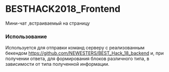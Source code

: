 # BESTHACK2018_Frontend


Мини-чат ,встраиваемый на страницу

### Использование

Используется для отправки команд серверу с реализованным бекендом https://github.com/NEWESTERS/BEST_Hack_18_backend и, при получении ответа, для формирования блоков различного типа, в зависимости от типа полученной информации.
